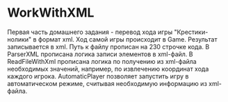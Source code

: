 # WorkWithXML
Первая часть домашнего задания - перевод хода игры "Крестики-нолики" в формат xml. Ход самой игры происходит в Game. Результат записывается в xml. Путь к файлу прописан на 230 строчке кода. 
В ParserXML прописана логика записи элементов в xml-файл.
В ReadFileWithXml прописана логика по получению из xml-файла необходимых значений, например, по извлечению координат хода каждого игрока.
AutomaticPlayer позволяет запустить игру в автоматическом режиме, считывая необходимую информацию из xml-файла.
